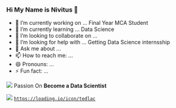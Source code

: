 ### Hi My Name is Nivitus 👋


- 🔭 I’m currently working on ... Final Year MCA Student
- 🌱 I’m currently learning ... Data Science
- 👯 I’m looking to collaborate on ... 
- 🤔 I’m looking for help with ... Getting Data Science internsship
- 💬 Ask me about ... 
- 📫 How to reach me: ...
- 😄 Pronouns: ... 
- ⚡ Fun fact: ...

<code><img src="https://img.icons8.com/emoji/48/000000/fire.png"/></code> Passion On **Become a Data Scientist**


<code><img src="https://img.icons8.com/dusk/64/000000/python.png"/></code>
<code>https://loading.io/icon/tedlac</code>

